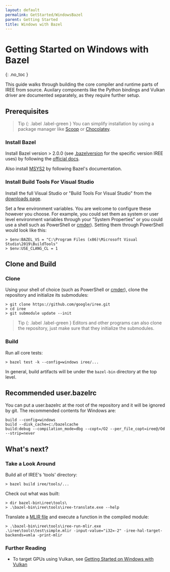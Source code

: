 ```yaml
---
layout: default
permalink: GetStarted/WindowsBazel
parent: Getting Started
title: Windows with Bazel
---
```


# Getting Started on Windows with Bazel
{: .no_toc }

<!--
Notes to those updating this guide:

    * This document should be __simple__ and cover essential items only.
      Notes for optional components should go in separate files.

    * This document parallels getting_started_linux_bazel.md.
      Please keep them in sync.
-->

This guide walks through building the core compiler and runtime parts of IREE
from source. Auxilary components like the Python bindings and Vulkan driver are
documented separately, as they require further setup.

## Prerequisites

> Tip
> {: .label .label-green }
> You can simplify installation by using a package
> manager like [Scoop](https://scoop.sh/) or
> [Chocolatey](https://chocolatey.org/).

### Install Bazel

Install Bazel version > 2.0.0 (see
[.bazelversion](https://github.com/google/iree/blob/master/.bazelversion) for
the specific version IREE uses) by following the
[official docs](https://docs.bazel.build/versions/master/install-windows.html).

Also install [MSYS2](https://www.msys2.org/) by following Bazel's documentation.

### Install Build Tools For Visual Studio

Install the full Visual Studio or "Build Tools For Visual Studio" from the
[downloads page](https://visualstudio.microsoft.com/downloads/).

Set a few environment variables. You are welcome to configure these however you
choose. For example, you could set them as system or user level environment
variables through your "System Properties" or you could use a shell such as
PowerShell or [cmder](https://cmder.net/)). Setting them through PowerShell
would look like this:

```shell
> $env:BAZEL_VS = "C:\Program Files (x86)\Microsoft Visual Studio\2019\BuildTools"
> $env:USE_CLANG_CL = 1
```

## Clone and Build

### Clone

Using your shell of choice (such as PowerShell or [cmder](https://cmder.net/)),
clone the repository and initialize its submodules:

```shell
> git clone https://github.com/google/iree.git
> cd iree
> git submodule update --init
```

> Tip
> {: .label .label-green }
> Editors and other programs can also clone the
> repository, just make sure that they initialize the submodules.

### Build

Run all core tests:

```shell
> bazel test -k --config=windows iree/...
```

In general, build artifacts will be under the `bazel-bin` directory at the top
level.

## Recommended user.bazelrc

You can put a user.bazelrc at the root of the repository and it will be ignored
by git. The recommended contents for Windows are:

```
build --config=windows
build --disk_cache=c:/bazelcache
build:debug --compilation_mode=dbg --copt=/O2 --per_file_copt=iree@/Od --strip=never
```

## What's next?

### Take a Look Around

Build all of IREE's 'tools' directory:

```shell
> bazel build iree/tools/...
```

Check out what was built:

```shell
> dir bazel-bin\iree\tools\
> .\bazel-bin\iree\tools\iree-translate.exe --help
```

Translate a
[MLIR file](https://github.com/google/iree/blob/master/iree/tools/test/simple.mlir)
and execute a function in the compiled module:

```shell
> .\bazel-bin\iree\tools\iree-run-mlir.exe .\iree\tools\test\simple.mlir -input-value="i32=-2" -iree-hal-target-backends=vmla -print-mlir
```

### Further Reading

*   To target GPUs using Vulkan, see
    [Getting Started on Windows with Vulkan](./getting_started_windows_vulkan.md)

<!-- TODO(scotttodd): Running samples -->
<!-- TODO(scotttodd): "getting_started.md" equivalent for iree-translate etc. -->